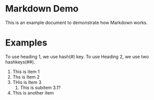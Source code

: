 # Markdown Demo
This is an example document to demonstrate how Markdown works.


# Examples
To use heading 1, we use hash(#) key.
To use Heading 2, we use two hashkeys(##).

1. This is item 1
2. Ths is Item 2
3. THis is Item 3
    1. This is subitem 3.1?
4. This is another item
    